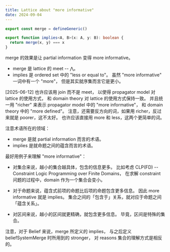 ```yaml
---
title: Lattice about "more informative"
date: 2024-09-04
---
```


```typescript
export const merge = defineGeneric()

export function implies<A, B>(x: A, y: B): boolean {
  return merge(x, y) === x
}
```

merge 的效果是让 partial information 变得 more informative。

- merge 是 lattice 的 meet -- ⋀。
- implies 是 ordered set 中的 "less or equal to"。
  虽然 "more informative" 一词中有一个 "more"，
  但是其实就序集而言它是更小。

[2025-06-12] 也许应该用 join 而不是 meet，
以使得 propagator model 对 lattice 的使用方式，
和 domain theory 对 lattice 的使用方式保持一致。
并且统一用 "richer" 来表示 propagator model 中的 "more informative"，
和 domain theory 中的 "more defined"。
注意，还需要反方向的词，如果用 richer，反过来就是 poorer，这不太好。
也许应该直接用 more 和 less，这两个更简单的词。

注意术语所在的领域：

- merge 是就 partial information 而言的术语。
- implies 是就命题之间的蕴含而言的术语。

最好用例子来理解 "more informative"：

- 对集合来说，越小的集合越具体，包含的信息更多。
  比如考虑 CLP(FD) -- Constraint Logic Programming over Finite Domains，
  在求解 constraint 问题的过程中，domain 作为一个集合会变小。

- 对于命题来说，蕴含式前项的命题比后项的命题包含更多信息。
  因此 more informative 就是 implies。
  集合之间的「包含于」关系，就对应于命题之间「蕴含关系」。

- 对区间来说，越小的区间就更精确，就包含更多信息。
  毕竟，区间是特殊的集合。

注意，对于 Belief 来说，merge 所定义的 implies，
与之后定义 beliefSystemMerge 时所用到的 stronger，
对 reasons 集合的理解方式是相反的。

